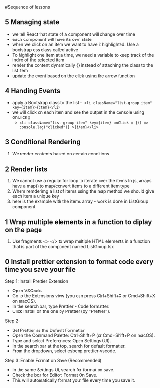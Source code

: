 #Sequence of lessons

## 5 Managing state

- we tell React that state of a component will change over time
- each component will have its own state
- when we click on an item we want to have it highlighted. Use a bootstrap css class called active
- To highlight one item at a time, we need a variable to keep track of the index of the selected item
- render the content dynamically {} instead of attaching the class to the list item
- update the event based on the click using the arrow function

## 4 Handing Events

- apply a Bootstrap class to the list -` <li className="list-group-item" key={item}>{item}</li>`
- we will click on each item and see the output in the console using onClick()
  - `<li className="list-group-item" key={item} onClick = {() => console.log("clicked")} >{item}</li>`

## 3 Conditional Rendering

1. We render contents based on certain conditions

## 2 Render lists

1. We cannot use a regular for loop to iterate over the items
   In js, arrays have a map() to map/convert items to a different item type
2. Whem remderimg a list of items using the map method we should give each item a unique key
3. here is the example with the items array - work is done in ListGroup component

## 1 Wrap multiple elements in a function to diplay on the page

1. Use fragments <> </> to wrap multiple HTML elements in a function that is part of the component named ListGroup.tsx

## 0 Install prettier extension to format code every time you save your file

Step 1: Install Prettier Extension

- Open VSCode.
- Go to the Extensions view (you can press Ctrl+Shift+X or Cmd+Shift+X on macOS).
- In the search bar, type Prettier - Code formatter.
- Click Install on the one by Prettier (by "Prettier").

Step 2:

- Set Prettier as the Default Formatter
- Open the Command Palette: Ctrl+Shift+P (or Cmd+Shift+P on macOS).
- Type and select Preferences: Open Settings (UI).
- In the search bar at the top, search for default formatter.
- From the dropdown, select esbenp.prettier-vscode.

Step 3: Enable Format on Save (Recommended)

- In the same Settings UI, search for format on save.
- Check the box for Editor: Format On Save.
- This will automatically format your file every time you save it.
